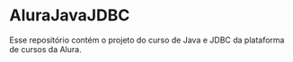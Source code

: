 # AluraJavaJDBC
Esse repositório contém o projeto do curso de Java e JDBC da plataforma de cursos da Alura.
